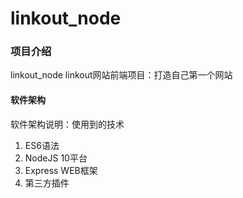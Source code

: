 # linkout_node

### 项目介绍
linkout_node linkout网站前端项目：打造自己第一个网站

#### 软件架构
软件架构说明：使用到的技术
1. ES6语法
2. NodeJS 10平台
3. Express WEB框架
4. 第三方插件
